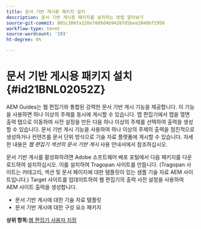 ```yaml
---
title: 문서 기반 게시용 패키지 설치
description: 문서 기반 게시용 패키지를 설치하는 방법 알아보기
source-git-commit: 801c306fa120e7889d4b9428fd5bee2849bf1956
workflow-type: tm+mt
source-wordcount: '193'
ht-degree: 0%

---
```



# 문서 기반 게시용 패키지 설치 {#id21BNL02052Z}

AEM Guides는 웹 편집기와 통합된 강력한 문서 기반 게시 기능을 제공합니다. 이 기능을 사용하면 하나 이상의 주제를 동시에 게시할 수 있습니다. 맵 편집기에서 맵을 열면 출력 탭으로 이동하여 사전 설정을 만든 다음 하나 이상의 주제를 선택하여 출력을 생성할 수 있습니다. 문서 기반 게시 기능을 사용하여 하나 이상의 주제의 출력을 점진적으로 생성하거나 컨텐츠를 문서 단위 방식으로 기술 자료 플랫폼에 게시할 수 있습니다. 자세한 내용은 *웹 편집기 섹션의 문서 기반 게시* 사용 안내서에서 참조하십시오.

문서 기반 게시를 활성화하려면 Adobe 소프트웨어 배포 포털에서 다음 패키지를 다운로드하여 설치하십시오. 이를 설치하여 Tragopan 사이트를 만듭니다. \(Tragopan 사이트는 카테고리, 섹션 및 문서 페이지에 대한 템플릿이 있는 샘플 기술 자료 AEM 사이트입니다.\) Target 사이트를 업데이트하여 웹 편집기의 출력 사전 설정을 사용하여 AEM 사이트 출력을 생성합니다.

- 문서 기반 게시에 대한 기술 자료 템플릿
- 문서 기반 게시에 대한 구성 요소 패키지

**상위 항목:**[&#x200B;웹 편집기 사용자 지정](conf-web-editor.md)

